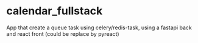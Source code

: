 # calendar_fullstack
App that create a queue task using celery/redis-task, using a fastapi back and react front (could be replace by pyreact)
